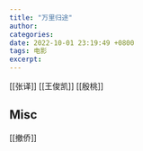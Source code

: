 ```yaml
---
title: "万里归途"
author: 
categories: 
date: 2022-10-01 23:19:49 +0800
tags: 电影
excerpt: 
---
```


[[张译]]
[[王俊凯]]
[[殷桃]]



## Misc

[[撤侨]]


